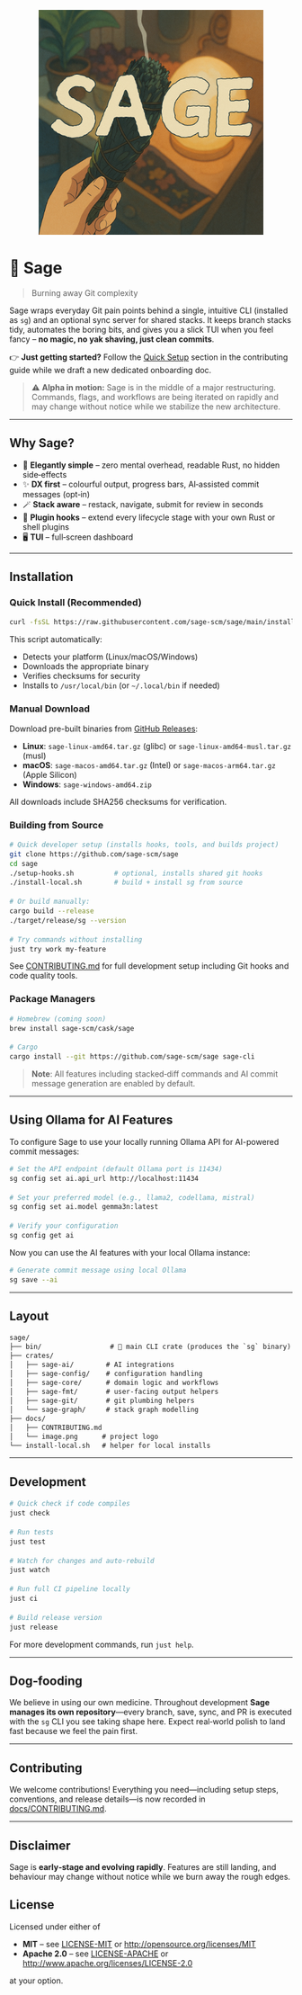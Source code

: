 <p align="center">
  <img src="./docs/image.png" width="400" alt="Sage logo" />
</p>

# 🌿 Sage

> Burning away Git complexity

Sage wraps everyday Git pain points behind a single, intuitive CLI (installed as `sg`) and an optional sync server for shared stacks. It keeps branch stacks tidy, automates the boring bits, and gives you a slick TUI when you feel fancy – **no magic, no yak shaving, just clean commits**.

👉 **Just getting started?** Follow the [Quick Setup](docs/CONTRIBUTING.md#quick-setup) section in the contributing guide while we draft a new dedicated onboarding doc.

> ⚠️ **Alpha in motion:** Sage is in the middle of a major restructuring. Commands, flags, and workflows are being iterated on rapidly and may change without notice while we stabilize the new architecture.

---

## Why Sage?

* 🌱 **Elegantly simple** – zero mental overhead, readable Rust, no hidden
  side‑effects
* ✨ **DX first** – colourful output, progress bars, AI‑assisted commit
  messages (opt‑in)
* 🪄 **Stack aware** – restack, navigate, submit for review in seconds
* 🔌 **Plugin hooks** – extend every lifecycle stage with your own Rust or
  shell plugins
* 🖥️ **TUI** – full‑screen dashboard

---

## Installation

### Quick Install (Recommended)

```bash
curl -fsSL https://raw.githubusercontent.com/sage-scm/sage/main/install.sh | sh
```

This script automatically:
- Detects your platform (Linux/macOS/Windows)
- Downloads the appropriate binary
- Verifies checksums for security
- Installs to `/usr/local/bin` (or `~/.local/bin` if needed)

### Manual Download

Download pre-built binaries from [GitHub Releases](https://github.com/sage-scm/sage/releases):

- **Linux**: `sage-linux-amd64.tar.gz` (glibc) or `sage-linux-amd64-musl.tar.gz` (musl)
- **macOS**: `sage-macos-amd64.tar.gz` (Intel) or `sage-macos-arm64.tar.gz` (Apple Silicon)  
- **Windows**: `sage-windows-amd64.zip`

All downloads include SHA256 checksums for verification.

### Building from Source

```bash
# Quick developer setup (installs hooks, tools, and builds project)
git clone https://github.com/sage-scm/sage
cd sage
./setup-hooks.sh          # optional, installs shared git hooks
./install-local.sh        # build + install sg from source

# Or build manually:
cargo build --release
./target/release/sg --version

# Try commands without installing
just try work my-feature
```

See [CONTRIBUTING.md](CONTRIBUTING.md) for full development setup including Git hooks and code quality tools.

### Package Managers

```bash
# Homebrew (coming soon)
brew install sage-scm/cask/sage

# Cargo
cargo install --git https://github.com/sage-scm/sage sage-cli
```

> **Note**: All features including stacked‑diff commands and AI commit message generation are enabled by default.

---

## Using Ollama for AI Features

To configure Sage to use your locally running Ollama API for AI-powered commit messages:

```bash
# Set the API endpoint (default Ollama port is 11434)
sg config set ai.api_url http://localhost:11434

# Set your preferred model (e.g., llama2, codellama, mistral)
sg config set ai.model gemma3n:latest

# Verify your configuration
sg config get ai
```

Now you can use the AI features with your local Ollama instance:

```bash
# Generate commit message using local Ollama
sg save --ai
```

---

## Layout

```
sage/
├── bin/                 # 🌿 main CLI crate (produces the `sg` binary)
├── crates/
│   ├── sage-ai/        # AI integrations
│   ├── sage-config/    # configuration handling
│   ├── sage-core/      # domain logic and workflows
│   ├── sage-fmt/       # user-facing output helpers
│   ├── sage-git/       # git plumbing helpers
│   └── sage-graph/     # stack graph modelling
├── docs/
│   ├── CONTRIBUTING.md
│   └── image.png      # project logo
└── install-local.sh   # helper for local installs
```

---

## Development

```bash
# Quick check if code compiles
just check

# Run tests
just test

# Watch for changes and auto-rebuild
just watch

# Run full CI pipeline locally
just ci

# Build release version
just release
```

For more development commands, run `just help`.

---

## Dog‑fooding

We believe in using our own medicine. Throughout development **Sage manages its own repository**—every branch, save, sync, and PR is executed with the `sg` CLI you see taking shape here. Expect real‑world polish to land fast because we feel the pain first.

---

## Contributing

We welcome contributions! Everything you need—including setup steps, conventions, and release details—is now recorded in [docs/CONTRIBUTING.md](docs/CONTRIBUTING.md).

---

## Disclaimer

Sage is **early‑stage and evolving rapidly**. Features are still landing, and behaviour may change without notice while we burn away the rough edges.

## License

Licensed under either of

* **MIT** – see [LICENSE-MIT](./LICENSE-MIT) or <http://opensource.org/licenses/MIT>
* **Apache 2.0** – see [LICENSE-APACHE](./LICENSE-APACHE) or <http://www.apache.org/licenses/LICENSE-2.0>

at your option.
